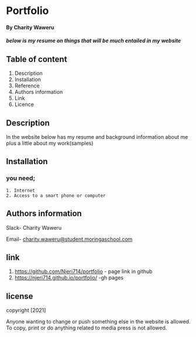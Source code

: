 # Portfolio

#### By Charity Waweru
   ##### below is my resume on things that will be much entailed in my website

 ## Table of content

 1. Description
 2. Installation
 3. Reference
 4. Authors information
 5. Link
 6. Licence


## Description
In the website below has my resume and background information about me plus a little about my work(samples)

## Installation
 ### you need;
    1. Internet
    2. Access to a smart phone or computer

## Authors information
Slack- Charity Waweru

Email- charity.waweru@student.moringaschool.com

## link 
1. https://github.com/Njeri714/portfolio  - page link in github
2. https://njeri714.github.io/portfolio/  -gh pages
## license
copyright [2021]

Anyone wanting to change or push something else in the website is allowed.
To copy, print or do anything related to media press is not allowed.
